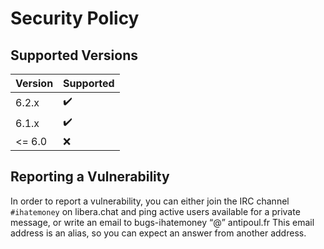 # Security Policy

## Supported Versions

| Version | Supported          |
| ------- | ------------------ |
| 6.2.x   | :heavy_check_mark: |
| 6.1.x   | :heavy_check_mark: |
| <= 6.0  | :x:                |

## Reporting a Vulnerability

In order to report a vulnerability, you can either join the IRC channel `#ihatemoney` on libera.chat and ping active users available for a private message,
or write an email to bugs-ihatemoney “@” antipoul.fr This email address is an alias, so you can expect an answer from another address.
